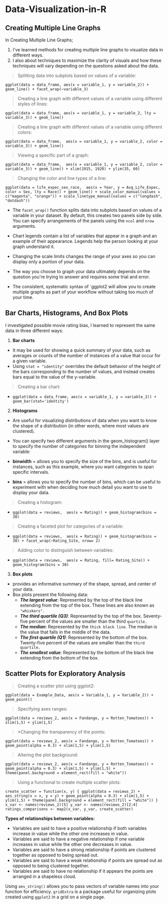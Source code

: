 # Data-Visualization-in-R

## Creating Multiple Line Graphs

In Creating Multiple Line Graphs;
1. I've learned methods for creating multiple line graphs to visualize data in different ways. 
2. I also about techniques to maximize the clarity of visuals and how these techniques will vary depending on the questions asked about the data.


> Splitting data into subplots based on values of a variable:

`ggplot(data = data_frame,
  aes(x = variable_1, y = variable_2)) +
  geom_line() +
  facet_wrap(~variable_3)`

> Creating a line graph with different values of a variable using different styles of lines:

`ggplot(data = data_frame,
  aes(x = variable_1, y = variable_2, lty = variable_3)) +
  geom_line()`

> Creating a line graph with different values of a variable using different colors:

`ggplot(data = data_frame, 
  aes(x = variable_1, y = variable_2, color = variable_3)) +
  geom_line()`

> Viewing a specific part of a graph:

`ggplot(data = data_frame, 
  aes(x = variable_1, y = variable_2, color = variable_3)) +
  geom_line() +
  xlim(1915, 1920) +
  ylim(35, 60)`

> Changing the color and line types of a line:

`ggplot(data = life_expec_sex_race, 
  aes(x = Year, y = Avg_Life_Expec, color = Sex, lty = Race)) +
  geom_line() +
  scale_color_manual(values = c("magenta", "orange")) +
  scale_linetype_manual(values = c("longdash", "dotdash"))`

- The `facet_wrap()` function splits data into subplots based on values of a variable in your dataset. By default, this creates two panels side by side. You can specify arrangements of the panels using the `ncol` and `nrow` arguments.

- Chart legends contain a list of variables that appear in a graph and an example of their appearance. Legends help the person looking at your graph understand it.
- Changing the scale limits changes the range of your axes so you can display only a portion of your data.
- The way you choose to graph your data ultimately depends on the question you're trying to answer and requires some trial and error.
- The consistent, systematic syntax of `ggplot2 will allow you to create multiple graphs as part of your workflow without taking too much of your time.


## Bar Charts, Histograms, And Box Plots

I investigated possible movie rating bias, I learned to represent the same data in three different ways:

1. **Bar charts** 
- It may be used for showing a quick summary of your data, such as averages or counts of the number of instances of a value that occur for a given variable.
- Using `stat = "identity"` overrides the default behavior of the height of the bars corresponding to the number of values, and instead creates bars equal to the value of the y-variable.
> Creating a bar chart:

 - `ggplot(data = data_frame,
  aes(x = variable_1, y = variable_2)) + 
  geom_bar(stat='identity')`

2. **Histograms**
- Are useful for visualizing distributions of data when you want to know the shape of a distribution (in other words, where most values are clustered).

- You can specify two different arguments in the geom_histogram() layer to specify the number of categories for binning the independent variable:
- **binwidth** = allows you to specify the size of the bins, and is useful for instances, such as this example, where you want categories to span specific intervals.
- **bins** = allows you to specify the number of bins, which can be useful to experiment with when deciding how much detail you want to use to display your data.

> Creating a histogram:

 - `ggplot(data = reviews, 
  aes(x = Rating)) +
  geom_histogram(bins = 30)`


> Creating a faceted plot for categories of a variable:

 - `ggplot(data = reviews, 
  aes(x = Rating)) +
  geom_histogram(bins = 30) +
  facet_wrap(~Rating_Site, nrow= 2)`

> Adding color to distinguish between variables:

 - `ggplot(data = reviews, 
  aes(x = Rating, fill= Rating_Site)) +
  geom_histogram(bins = 30)`

3. **Box plots** 
  - provides an informative summary of the shape, spread, and center of your data.
   - Box plots present the following data:
     - ***The largest value***: Represented by the top of the black line extending from the top of the box. These lines are also known as `"whiskers".`
     - ***The third quartile (Q3)***: Represented by the top of the box. Seventy-five percent of the values are smaller than the third `quartile.`
     - ***The median***: Represented by the `thick black line`. The median is the value that falls in the middle of the data.
     - ***The first quartile (Q1)***: Represented by the bottom of the box. Twenty-five percent of the values are smaller than the `third quartile.`
     - ***The smallest value***: Represented by the bottom of the black line extending from the bottom of the box.

## Scatter Plots for Exploratory Analysis

> Creating a scatter plot using ggplot2:

`ggplot(data = Example_Data,
  aes(x = Variable_1, y = Variable_2)) +
  geom_point()`

> Specifying axes ranges:

`ggplot(data = reviews_2,
  aes(x = Fandango, y = Rotten_Tomatoes)) +
  xlim(1,5) +
  ylim(1,5)`

>×Changing the transparency of the points:

`ggplot(data = reviews_2,
 aes(x = Fandango, y = Rotten_Tomatoes)) +
 geom_point(alpha = 0.3) +
 xlim(1,5) +
 ylim(1,5)`

> Altering the plot background:

`ggplot(data = reviews_2,
 aes(x = Fandango, y = Rotten_Tomatoes)) +
 geom_point(alpha = 0.3) +
 xlim(1,5) +
 ylim(1,5) +
 theme(panel.background = element_rect(fill = "white"))`

> Using a functional to create multiple scatter plots:

`create_scatter = function(x, y) {
ggplot(data = reviews_2) + 
   aes_string(x = x, y = y) +
   geom_point(alpha = 0.3) +
   xlim(1,5) +
   ylim(1,5) +
   theme(panel.background = element_rect(fill = "white"))
}
x_var <- names(reviews_2)[5]
y_var <- names(reviews_2)[2:4]
ratings_comparisons <- map2(x_var, y_var, create_scatter)`

**Types of relationships between variables:**
- Variables are said to have a positive relationship if both variables increase in value while the other one increases in value.
- Variables are said to have a negative relationship if one variable increases in value while the other one decreases in value.
- Variables are said to have a strong relationship if points are clustered together as opposed to being spread out.
- Variables are said to have a weak relationship if points are spread out as opposed to being clustered together.
- Variables are said to have no relationship if it appears the points are arranged in a shapeless cloud.



Using `aes_string()` allows you to pass vectors of variable names into your function for efficiency.
`gridExtra` is a package useful for organizing plots created using `ggplot2` in a grid on a single page.
